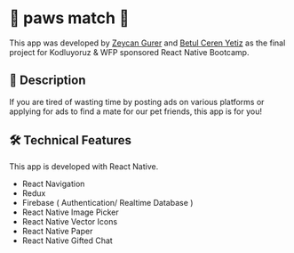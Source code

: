 
# :feet: paws match :feet:

This app was developed by [Zeycan Gurer](https://www.github.com/zeycangurer) and [Betul Ceren Yetiz](https://www.github.com/betulcerenyetiz) as the final project for Kodluyoruz & WFP sponsored React Native Bootcamp.

## :scroll: Description

If you are tired of wasting time by posting ads on various platforms or applying for ads to find a mate for our pet friends, this app is for you!

## :hammer_and_wrench: Technical Features 

This app is developed with React Native.

- React Navigation
- Redux
- Firebase ( Authentication/ Realtime Database )
- React Native Image Picker
- React Native Vector Icons
- React Native Paper
- React Native Gifted Chat

